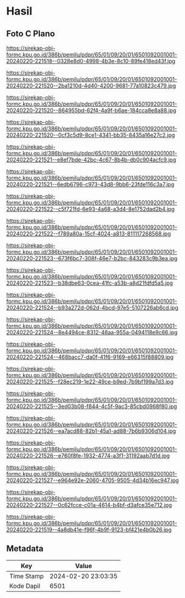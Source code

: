 # Hasil

## Foto C Plano

https://sirekap-obj-formc.kpu.go.id/386b/pemilu/pdpr/65/01/09/20/01/6501092001001-20240220-221518--0328e8d0-4998-4b3e-8c10-89fe418ed43f.jpg

https://sirekap-obj-formc.kpu.go.id/386b/pemilu/pdpr/65/01/09/20/01/6501092001001-20240220-221520--2ba1210d-4d40-4200-9681-77a10823c479.jpg

https://sirekap-obj-formc.kpu.go.id/386b/pemilu/pdpr/65/01/09/20/01/6501092001001-20240220-221520--864955bd-62f4-4a9f-b6ae-184cca8e8a88.jpg

https://sirekap-obj-formc.kpu.go.id/386b/pemilu/pdpr/65/01/09/20/01/6501092001001-20240220-221520--0cf3c5d9-8ce1-4341-bb35-8435a16e27c2.jpg

https://sirekap-obj-formc.kpu.go.id/386b/pemilu/pdpr/65/01/09/20/01/6501092001001-20240220-221521--e8ef7bde-42bc-4c67-8b4b-db0c904acfc9.jpg

https://sirekap-obj-formc.kpu.go.id/386b/pemilu/pdpr/65/01/09/20/01/6501092001001-20240220-221521--6edb6796-c973-43d8-9bb6-23fde116c3a7.jpg

https://sirekap-obj-formc.kpu.go.id/386b/pemilu/pdpr/65/01/09/20/01/6501092001001-20240220-221522--c5f721fd-6e93-4a68-a3d4-8e1752dad2b4.jpg

https://sirekap-obj-formc.kpu.go.id/386b/pemilu/pdpr/65/01/09/20/01/6501092001001-20240220-221522--f789a80a-15cf-4024-a813-811117268568.jpg

https://sirekap-obj-formc.kpu.go.id/386b/pemilu/pdpr/65/01/09/20/01/6501092001001-20240220-221523--673f6bc7-308f-46e7-b2bc-843283c9b3ea.jpg

https://sirekap-obj-formc.kpu.go.id/386b/pemilu/pdpr/65/01/09/20/01/6501092001001-20240220-221523--b38dbe63-0cea-41fc-a53b-a8d21fdfd5a5.jpg

https://sirekap-obj-formc.kpu.go.id/386b/pemilu/pdpr/65/01/09/20/01/6501092001001-20240220-221524--b93a272d-062d-4bcd-97e5-5107226ab6cd.jpg

https://sirekap-obj-formc.kpu.go.id/386b/pemilu/pdpr/65/01/09/20/01/6501092001001-20240220-221524--8e4494ce-8312-46aa-955a-0494118e9c66.jpg

https://sirekap-obj-formc.kpu.go.id/386b/pemilu/pdpr/65/01/09/20/01/6501092001001-20240220-221524--468bacc7-da0f-41f6-9169-e66315f88809.jpg

https://sirekap-obj-formc.kpu.go.id/386b/pemilu/pdpr/65/01/09/20/01/6501092001001-20240220-221525--f28ec219-1e22-49ce-b9ed-7b9bf199a7d3.jpg

https://sirekap-obj-formc.kpu.go.id/386b/pemilu/pdpr/65/01/09/20/01/6501092001001-20240220-221525--3ed03b08-f844-4c5f-9ac3-85cbd0968f80.jpg

https://sirekap-obj-formc.kpu.go.id/386b/pemilu/pdpr/65/01/09/20/01/6501092001001-20240220-221526--ea7acd88-82b1-45a1-ad88-7b6b9306d104.jpg

https://sirekap-obj-formc.kpu.go.id/386b/pemilu/pdpr/65/01/09/20/01/6501092001001-20240220-221526--e760f8fe-1932-4774-a3f1-31192aab7d1d.jpg

https://sirekap-obj-formc.kpu.go.id/386b/pemilu/pdpr/65/01/09/20/01/6501092001001-20240220-221527--e964e92e-2060-4705-9505-4d34b16ec947.jpg

https://sirekap-obj-formc.kpu.go.id/386b/pemilu/pdpr/65/01/09/20/01/6501092001001-20240220-221527--0c62fcce-c01a-4614-b4bf-d3afce35e712.jpg

https://sirekap-obj-formc.kpu.go.id/386b/pemilu/pdpr/65/01/09/20/01/6501092001001-20240220-221519--4a8db41e-f96f-4b9f-9123-bf421e4b0b26.jpg


## Metadata

| Key        | Value               |
| ---------- | ------------------- |
| Time Stamp | 2024-02-20 23:03:35 |
| Kode Dapil | 6501                |



